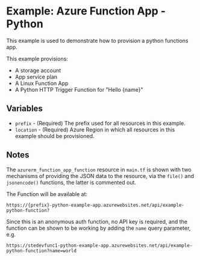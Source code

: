 # Example: Azure Function App - Python

This example is used to demonstrate how to provision a python functions app.

This example provisions:

- A storage account
- App service plan
- A Linux Function App
- A Python HTTP Trigger Function for "Hello {name}"

## Variables

- `prefix` - (Required) The prefix used for all resources in this example.
- `location` - (Required) Azure Region in which all resources in this example should be provisioned.

## Notes

The `azurerm_function_app_function` resource in `main.tf` is shown with two mechanisms of providing the JSON data to the resource, via the `file()` and `jsonencode()` functions, the latter is commented out.

The Function will be available at:

`https://{prefix}-python-example-app.azurewebsites.net/api/example-python-function?`

Since this is an anonymous auth function, no API key is required, and the function can be shown to be working by adding the `name` query parameter, e.g.

`https://stedevfunc1-python-example-app.azurewebsites.net/api/example-python-function?name=world`
